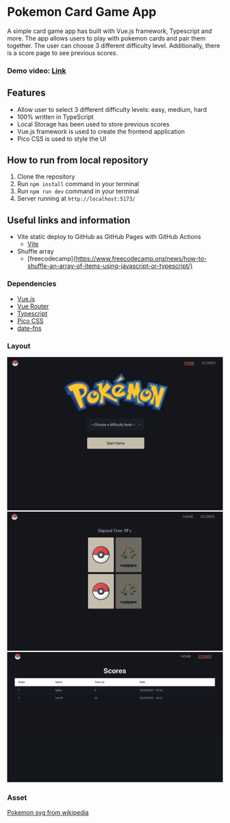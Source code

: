 # **Pokemon Card Game App**

A simple card game app has built with Vue.js framework, Typescript and more. The app allows users to play with pokemon cards and pair them together. The user can choose 3 different difficulty level. Additionally, there is a score page to see previous scores.

### Demo video: [Link](https://ev0clu.github.io/memory-card-game-vue/)

## Features

- Allow user to select 3 different difficulty levels: easy, medium, hard
- 100% written in TypeScript
- Local Storage has been used to store previous scores
- Vue.js framework is used to create the frontend application
- Pico CSS is used to style the UI

## How to run from local repository

1. Clone the repository
2. Run `npm install` command in your terminal
3. Run `npm run dev` command in your terminal
4. Server running at `http://localhost:5173/`

## Useful links and information

- Vite static deploy to GitHub as GitHub Pages with GitHub Actions
  - [Vite](https://vite.dev/guide/static-deploy)
- Shuffle array
  - [freecodecamp]{https://www.freecodecamp.org/news/how-to-shuffle-an-array-of-items-using-javascript-or-typescript/}

### Dependencies

- [Vue.js](https://vuejs.org/)
- [Vue Router](https://router.vuejs.org/)
- [Typescript](https://www.typescriptlang.org/)
- [Pico CSS](https://picocss.com/)
- [date-fns](https://date-fns.org/)

### Layout

![layout-1 picture](https://github.com/ev0clu/memory-card-game-vue/blob/main/layout-1.png?raw=true)<br>
![layout-2 picture](https://github.com/ev0clu/memory-card-game-vue/blob/main/layout-2.png?raw=true)<br>
![layout-3 picture](https://github.com/ev0clu/memory-card-game-vue/blob/main/layout-3.png?raw=true)<br>

### Asset

[Pokemon svg from wikipedia](https://en.wikipedia.org/wiki/Pok%C3%A9mon)
